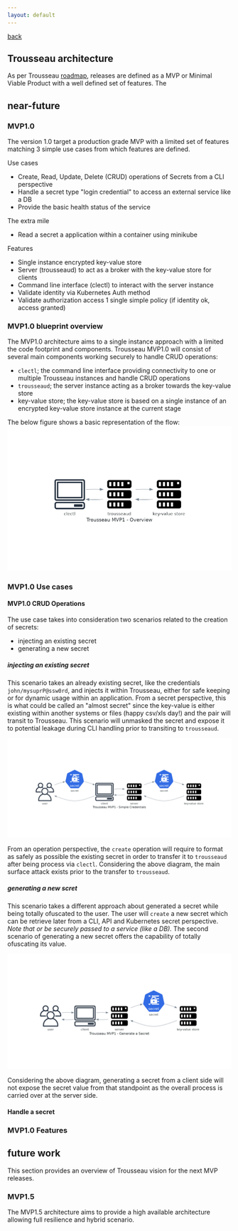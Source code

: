 ```yaml
--- 
layout: default
---
```


[back](./)

## Trousseau architecture

As per Trousseau [roadmap](./005-roadmap.html), releases are defined as a MVP or Minimal Viable Product with a well defined set of features. The 

## near-future 

### MVP1.0
The version 1.0 target a production grade MVP with a limited set of features matching 3 simple use cases from which features are defined.

Use cases
* Create, Read, Update, Delete (CRUD) operations of Secrets from a CLI perspective
* Handle a secret type "login credential" to access an external service like a DB
* Provide the basic health status of the service

The extra mile
* Read a secret a application within a container using minikube

Features
* Single instance encrypted key-value store 
* Server (trousseaud) to act as a broker with the key-value store for clients 
* Command line interface (clectl) to interact with the server instance
* Validate identity via Kubernetes Auth method
* Validate authorization access 1 single simple policy (if identity ok, access granted)

### MVP1.0 blueprint overview
The MVP1.0 architecture aims to a single instance approach with a limited the code footprint and components. Trousseau MVP1.0 will consist of several main components working securely to handle CRUD operations:

* ```clectl```; the command line interface providing connectivity to one or multiple Trousseau instances and handle CRUD operations
* ```trousseaud```; the server instance acting as a broker towards the key-value store
* key-value store; the key-value store is based on a single instance of an encrypted key-value store instance at the current stage 

The below figure shows a basic representation of the flow: 
![mvp1overview](https://raw.githubusercontent.com/Trousseau-io/trousseau-io.github.io/main/assets/diagrams/trousseau_mvp1_-_overview.png)

### MVP1.0 Use cases
#### MVP1.0 CRUD Operations
The use case takes into consideration two scenarios related to the creation of secrets:
* injecting an existing secret
* generating a new secret

##### injecting an existing secret
This scenario takes an already existing secret, like the credentials ```john/mysuprP@ssw0rd```, and injects it within Trousseau, either for safe keeping or for dynamic usage within an application. 
From a secret perspective, this is what could be called an "almost secret" since the key-value is either existing within another systems or files (happy csv/xls day!) and the pair will transit to Trousseau. This scenario will unmasked the secret and expose it to potential leakage during CLI handling prior to transiting to ```trousseaud```.

![existingcredentials](https://raw.githubusercontent.com/Trousseau-io/trousseau-io.github.io/main/assets/diagrams/trousseau_mvp1_-_simple_credentials.png)

From an operation perspective, the ```create``` operation will require to format as safely as possible the existing secret in order to transfer it to ```trousseaud``` after being process via ```clectl```. Considering the above diagram, the main surface attack exists prior to the transfer to ```trousseaud```.

##### generating a new scret
This scenario takes a different approach about generated a secret while being totally ofuscated to the user. The user will ```create``` a new secret which can be retrieve later from a CLI, API and Kubernetes secret perspective. 
*Note that or be securely passed to a service (like a DB).* 
The second scenario of generating a new secret offers the capability of totally ofuscating its value.

![generatingsecrets](https://raw.githubusercontent.com/Trousseau-io/trousseau-io.github.io/main/assets/diagrams/trousseau_mvp1_-_generate_a_secret.png)

Considering the above diagram, generating a secret from a client side will not expose the secret value from that standpoint as the overall process is carried over at the server side.

#### Handle a secret


### MVP1.0 Features

## future work
This section provides an overview of Trousseau vision for the next MVP releases.

### MVP1.5
The MVP1.5 architecture aims to provide a high available architecture allowing full resilience and hybrid scenario. 


